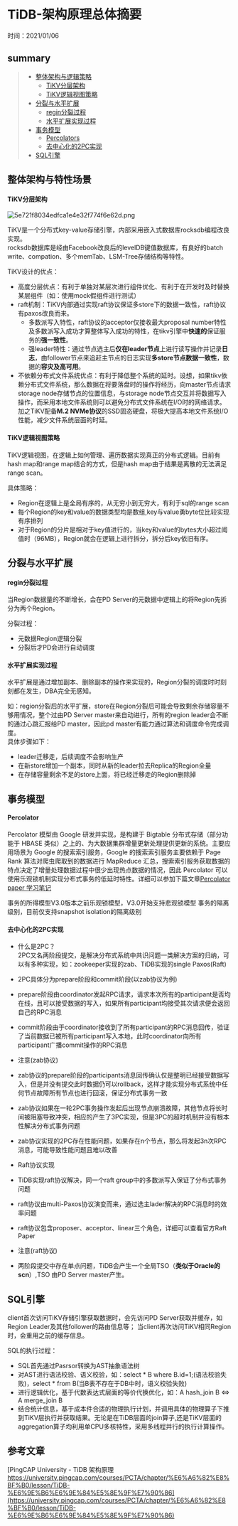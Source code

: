 # TiDB-架构原理总体摘要
时间：2021/01/06


## summary
> - [整体架构与逻辑策略](#整体架构与特性场景)  
>   - [TiKV分层架构](#TiKV分层架构)
>   - [TiKV逻辑视图策略](#TiKV逻辑视图策略)
> - [分裂与水平扩展](#分裂与水平扩展)  
>   - [regin分裂过程](#regin分裂过程)  
>   - [水平扩展实现过程](#水平扩展实现过程)  
> - [事务模型](#事务模型)  
>   - [Percolators](#Percolators)  
>   - [去中心化的2PC实现](#去中心化的2PC实现)  
> - [SQL引擎](#SQL引擎)  





## 整体架构与特性场景

#### TiKV分层架构


![5e721f8034edfca1e4e32f774f6e62d.png](http://cdn.lifemini.cn/dbblog/20210106/b7b42a2b12aa451bbd693ca112fa941d.png)

TiKV是一个分布式key-value存储引擎，内部采用嵌入式数据库rocksdb编程改良实现。  
rocksdb数据库是经由Facebook改良后的levelDB键值数据库，有良好的batch write、compation、多个memTab、LSM-Tree存储结构等特性。  

TiKV设计的优点：
 - 高度分层优点：有利于单独对某层次进行组件优化、有利于在开发时及时替换某层组件（如：使用mock假组件进行测试）
 - raft机制：TiKV内部通过实现raft协议保证多store下的数据一致性，raft协议有paxos改良而来。
    - 多数派写入特性，raft协议的acceptor仅接收最大proposal number特性及多数派写入成功才算整体写入成功的特性，在tikv引擎中**快速的**保证服务的**强一致性**。 
    - 强leader特性：通过节点选主后**仅在leader节点**上进行读写操作并记录**日志**，由follower节点来追赶主节点的日志实现**多store节点数据一致性**，数据的**容灾及高可用**。  
 - 不依赖分布式文件系统优点：有利于降低整个系统的延时。设想，如果tikv依赖分布式文件系统，那么数据在将要落盘时的操作将经历，向master节点请求storage node存储节点的位置信息，与storage node节点交互并将数据写入操作，而采用本地文件系统则可以避免分布式文件系统在I/O时的网络请求。加之TiKV配备**M.2 NVMe协议**的SSD固态硬盘，将极大提高本地文件系统I/O性能，减少文件系统层面的时延。


#### TiKV逻辑视图策略

TiKV逻辑视图，在逻辑上如何管理、遍历数据实现真正的分布式逻辑。目前有hash map和range map结合的方式，但是hash map由于结果是离散的无法满足range scan。

具体策略：
 - Region在逻辑上是全局有序的，从无穷小到无穷大，有利于sql的range scan
 - 每个Region的key和value的数据类型均是数组,key与value勇byte位比较实现有序排列
 - 对于Region的分片是相对于key值进行的，当key和value的bytes大小超过阈值时（96MB），Region就会在逻辑上进行拆分，拆分后key依旧有序。


## 分裂与水平扩展

#### regin分裂过程   
当Region数据量的不断增长，会在PD Server的元数据中逻辑上的将Region先拆分为两个Region。

分裂过程：
 - 元数据Region逻辑分裂
 - 分裂后才PD会进行自动调度

#### 水平扩展实现过程
水平扩展是通过增加副本、删除副本的操作来实现的，Region分裂的调度时时刻刻都在发生，DBA完全无感知。

如：region分裂后的水平扩展，store在Region分裂后可能会导致剩余存储容量不够用情况，整个过由PD Server master来自动进行，所有的region leader会不断的通过心跳汇报给PD master，因此pd master有能力通过算法和调度命令完成调度。  
具体步骤如下：
 - leader迁移走，后续调度不会影响生产
 - 在新store增加一个副本，同时从新的leader拉去Replica的Region全量
 - 在存储容量剩余不足的store上面，将已经迁移走的Region删除掉

## 事务模型

#### Percolator

Percolator 模型由 Google 研发并实现，是构建于 Bigtable 分布式存储（部分功能于 HBASE 类似）之上的、为大数据集群增量更新处理提供更新的系统。主要应用场景为 Google 的搜索索引服务，Google 的搜索索引服务主要依赖于 Page Rank 算法对爬虫爬取到的数据进行 MapReduce 汇总，搜索索引服务获取数据的特点决定了增量处理数据过程中很少出现热点数据的情况，因此 Percolator 可以使用乐观锁机制实现分布式事务的低延时特性。详细可以参加下篇文章[Percolator paper 学习笔记]()

事务的所得模型V3.0版本之前乐观锁模型，V3.0开始支持悲观锁模型
事务的隔离级别，目前仅支持snapshot isolation的隔离级别

#### 去中心化的2PC实现

 - 什么是2PC？  
 2PC又名两阶段提交，是解决分布式系统中共识问题一类解决方案的归纳，可以有多种实现，如：zookeeper实现的zab、TiDB实现的single Paxos(Raft)
 
 - 2PC具体分为prepare阶段和commit阶段(以zab协议为例)
  - prepare阶段由coordinator发起RPC请求，请求本次所有的participant是否均在线，且可以接受数据的写入，如果所有participant均接受其次请求便会返回自己的RPC消息
  - commit阶段由于coordinator接收到了所有participant的RPC消息回传，验证了当前数据已被所有participant写入本地，此时coordinator向所有participant广播commit操作的RPC消息

 - 注意(zab协议)
  - zab协议的prepare阶段的participants消息回传确认仅是整明已经接受数据写入，但是并没有提交此时数据仍可以rollback，这样才能实现分布式系统中任何节点故障所有节点也进行回滚，保证分布式事务一致
  - zab协议如果在一轮2PC事务操作发起后出现节点崩溃故障，其他节点将长时间被阻塞导致冲突，相应的产生了3PC实现，但是3PC的超时机制并没有根本性解决分布式事务问题
  - zab协议实现的2PC存在性能问题，如果存在n个节点，那么将发起3n次RPC消息，可能导致性能问题且难以改善

 - Raft协议实现
  - TiDB实现raft协议解决，同一个raft group中的多数派写入保证了分布式事务问题
  - raft协议由multi-Paxos协议演变而来，通过选主lader解决的RPC消息时的效率问题
  - raft协议包含proposer、acceptor、linear三个角色，详细可以查看官方Raft Paper

 - 注意(raft协议)
  - 两阶段提交中存在单点问题，TiDB会产生一个全局TSO（**类似于Oracle的scn**）,TSO 由PD Server master产生。



## SQL引擎
client首次访问TiKV存储引擎获取数据时，会先访问PD Server获取并缓存，如Region Leader及其他follower的路由信息等；
当client再次访问TiKV相同Region时，会重用之前的缓存信息。

SQL的执行过程：
 - SQL首先通过Pasrsor转换为AST抽象语法树
 - 对AST进行语法校验、语义校验，如：select * B where B.id=1;(语法校验失败)，select * from B(当B表不存在于DB中时，语义校验失败)
 - 进行逻辑优化，基于代数表达式层面的等价代换优化，如：A hash_join B <=> A merge_join B 
 - 结合统计信息，基于成本件合适的物理执行计划，并调用具体的物理算子下推到TiKV层执行并获取结果。无论是在TiDB层面的join算子,还是TiKV层面的aggregation算子均利用单CPU多核特性，采用多线程并行的执行计算操作。







## 参考文章

[PingCAP University - TiDB 架构原理 https://university.pingcap.com/courses/PCTA/chapter/%E6%A6%82%E8%BF%B0/lesson/TiDB-%E6%9E%B6%E6%9E%84%E5%8E%9F%E7%90%86](https://university.pingcap.com/courses/PCTA/chapter/%E6%A6%82%E8%BF%B0/lesson/TiDB-%E6%9E%B6%E6%9E%84%E5%8E%9F%E7%90%86)